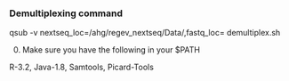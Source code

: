 

### Demultiplexing command

qsub -v nextseq_loc=/ahg/regev_nextseq/Data/<FOLDER>,fastq_loc=<PATH> demultiplex.sh

0. Make sure you have the following in your $PATH

R-3.2, Java-1.8, Samtools, Picard-Tools
